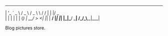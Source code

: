  _ __ ___   ___   ___  __  ___   _  ___
| '_ ` _ \ / _ \ / _ \ \ \/ / | | |/ _ \
| | | | | | (_) |  __/  >  <| |_| |  __/
|_| |_| |_|\___/ \___| /_/\_\\__,_|\___|

Blog pictures store.